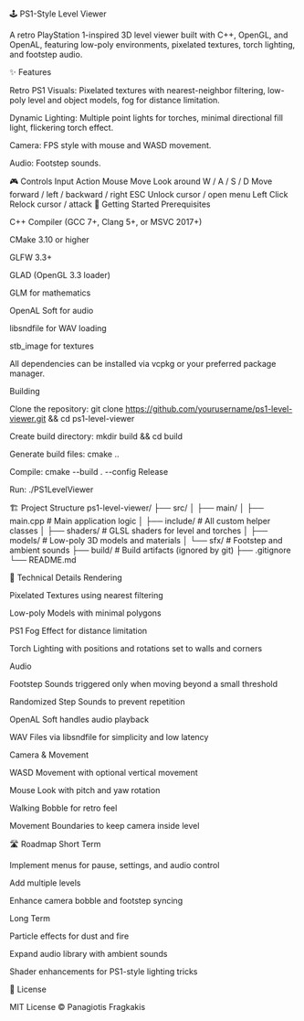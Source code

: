 
🕹️ PS1-Style Level Viewer

A retro PlayStation 1-inspired 3D level viewer built with C++, OpenGL, and OpenAL, featuring low-poly environments, pixelated textures, torch lighting, and footstep audio.

✨ Features

Retro PS1 Visuals: Pixelated textures with nearest-neighbor filtering, low-poly level and object models, fog for distance limitation.

Dynamic Lighting: Multiple point lights for torches, minimal directional fill light, flickering torch effect.

Camera: FPS style with mouse and WASD movement.

Audio: Footstep sounds.

🎮 Controls
Input	Action
Mouse Move	Look around
W / A / S / D	Move forward / left / backward / right
ESC	Unlock cursor / open menu
Left Click	Relock cursor / attack
🚀 Getting Started
Prerequisites

C++ Compiler (GCC 7+, Clang 5+, or MSVC 2017+)

CMake 3.10 or higher

GLFW 3.3+

GLAD (OpenGL 3.3 loader)

GLM for mathematics

OpenAL Soft for audio

libsndfile for WAV loading

stb_image for textures

All dependencies can be installed via vcpkg or your preferred package manager.

Building

Clone the repository:
git clone https://github.com/yourusername/ps1-level-viewer.git && cd ps1-level-viewer

Create build directory:
mkdir build && cd build

Generate build files:
cmake ..

Compile:
cmake --build . --config Release

Run:
./PS1LevelViewer

🏗️ Project Structure
ps1-level-viewer/
├── src/
│   ├── main/
│       ├── main.cpp      # Main application logic
│   ├── include/          # All custom helper classes
│   ├── shaders/          # GLSL shaders for level and torches
│   ├── models/           # Low-poly 3D models and materials
│   └── sfx/              # Footstep and ambient sounds
├── build/                # Build artifacts (ignored by git)
├── .gitignore
└── README.md

🔬 Technical Details
Rendering

Pixelated Textures using nearest filtering

Low-poly Models with minimal polygons

PS1 Fog Effect for distance limitation

Torch Lighting with positions and rotations set to walls and corners

Audio

Footstep Sounds triggered only when moving beyond a small threshold

Randomized Step Sounds to prevent repetition

OpenAL Soft handles audio playback

WAV Files via libsndfile for simplicity and low latency

Camera & Movement

WASD Movement with optional vertical movement

Mouse Look with pitch and yaw rotation

Walking Bobble for retro feel

Movement Boundaries to keep camera inside level

🛣️ Roadmap
Short Term

 Implement menus for pause, settings, and audio control

 Add multiple levels

 Enhance camera bobble and footstep syncing

Long Term

 Particle effects for dust and fire

 Expand audio library with ambient sounds

 Shader enhancements for PS1-style lighting tricks


📝 License

MIT License © Panagiotis Fragkakis

